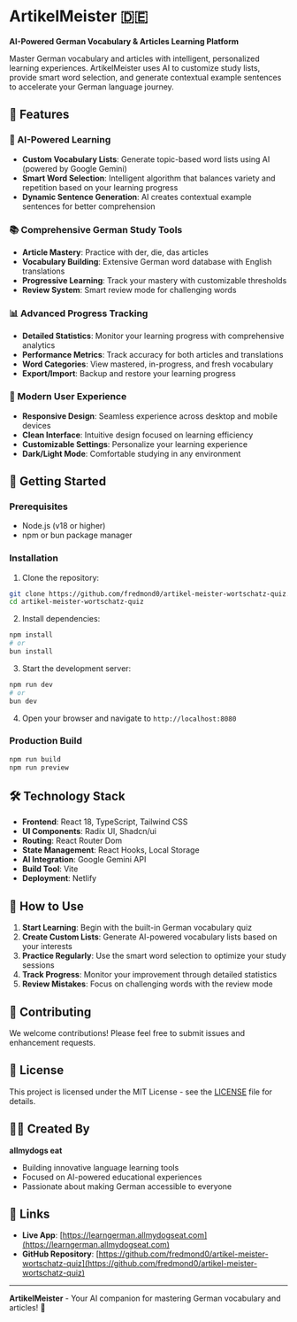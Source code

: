 # ArtikelMeister 🇩🇪

**AI-Powered German Vocabulary & Articles Learning Platform**

Master German vocabulary and articles with intelligent, personalized learning experiences. ArtikelMeister uses AI to customize study lists, provide smart word selection, and generate contextual example sentences to accelerate your German language journey.

## 🌟 Features

### 🧠 AI-Powered Learning
- **Custom Vocabulary Lists**: Generate topic-based word lists using AI (powered by Google Gemini)
- **Smart Word Selection**: Intelligent algorithm that balances variety and repetition based on your learning progress
- **Dynamic Sentence Generation**: AI creates contextual example sentences for better comprehension

### 📚 Comprehensive German Study Tools
- **Article Mastery**: Practice with der, die, das articles
- **Vocabulary Building**: Extensive German word database with English translations
- **Progressive Learning**: Track your mastery with customizable thresholds
- **Review System**: Smart review mode for challenging words

### 📊 Advanced Progress Tracking
- **Detailed Statistics**: Monitor your learning progress with comprehensive analytics
- **Performance Metrics**: Track accuracy for both articles and translations
- **Word Categories**: View mastered, in-progress, and fresh vocabulary
- **Export/Import**: Backup and restore your learning progress

### 🎨 Modern User Experience
- **Responsive Design**: Seamless experience across desktop and mobile devices
- **Clean Interface**: Intuitive design focused on learning efficiency
- **Customizable Settings**: Personalize your learning experience
- **Dark/Light Mode**: Comfortable studying in any environment

## 🚀 Getting Started

### Prerequisites
- Node.js (v18 or higher)
- npm or bun package manager

### Installation

1. Clone the repository:
```bash
git clone https://github.com/fredmond0/artikel-meister-wortschatz-quiz.git
cd artikel-meister-wortschatz-quiz
```

2. Install dependencies:
```bash
npm install
# or
bun install
```

3. Start the development server:
```bash
npm run dev
# or
bun dev
```

4. Open your browser and navigate to `http://localhost:8080`

### Production Build

```bash
npm run build
npm run preview
```

## 🛠 Technology Stack

- **Frontend**: React 18, TypeScript, Tailwind CSS
- **UI Components**: Radix UI, Shadcn/ui
- **Routing**: React Router Dom
- **State Management**: React Hooks, Local Storage
- **AI Integration**: Google Gemini API
- **Build Tool**: Vite
- **Deployment**: Netlify

## 📖 How to Use

1. **Start Learning**: Begin with the built-in German vocabulary quiz
2. **Create Custom Lists**: Generate AI-powered vocabulary lists based on your interests
3. **Practice Regularly**: Use the smart word selection to optimize your study sessions
4. **Track Progress**: Monitor your improvement through detailed statistics
5. **Review Mistakes**: Focus on challenging words with the review mode

## 🤝 Contributing

We welcome contributions! Please feel free to submit issues and enhancement requests.

## 📄 License

This project is licensed under the MIT License - see the [LICENSE](LICENSE) file for details.

## 👨‍💻 Created By

**allmydogs eat**
- Building innovative language learning tools
- Focused on AI-powered educational experiences
- Passionate about making German accessible to everyone

## 🔗 Links

- **Live App**: [https://learngerman.allmydogseat.com](https://learngerman.allmydogseat.com)
- **GitHub Repository**: [https://github.com/fredmond0/artikel-meister-wortschatz-quiz](https://github.com/fredmond0/artikel-meister-wortschatz-quiz)

---

**ArtikelMeister** - Your AI companion for mastering German vocabulary and articles! 🎯
